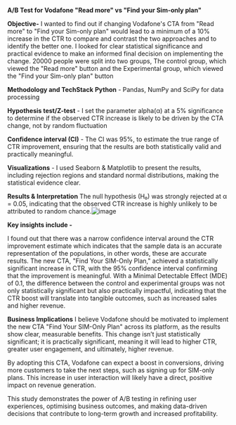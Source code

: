 **A/B Test for Vodafone "Read more" vs "Find your Sim-only plan"**

**Objective-**
I wanted to find out if changing Vodafone's CTA from "Read more" to "Find your Sim-only plan" would lead to a minimum of a 10% increase in the CTR to compare and contrast the two approaches and to identify the better one. I looked for clear statistical significance and practical evidence to make an informed final decision on implementing the change. 20000 people were split into two groups, The control group, which viewed the "Read more" button and the Experimental group, which viewed the "Find your Sim-only plan" button

**Methodology and TechStack**
**Python** - Pandas, NumPy and SciPy for data processing

**Hypothesis test/Z-test** -  I set the parameter alpha(α) at a 5% significance to determine if the observed CTR increase is likely to be driven by the CTA change, not by random fluctuation 

**Confidence interval (CI)** - The CI was 95%, to estimate the true range of CTR improvement, ensuring that the results are both statistically valid and practically meaningful.

****Visualizations**** - I used Seaborn & Matplotlib to present the results, including rejection regions and standard normal distributions, making the statistical evidence clear.

**Results & Interpretation**
The null hypothesis (H₀) was strongly rejected at α = 0.05, indicating that the observed CTR increase is highly unlikely to be attributed to random chance.![image](https://github.com/user-attachments/assets/3e2a1521-0141-4a71-8dff-f179f594783e)


**Key insights include -**

I found out that there was a narrow confidence interval around the CTR improvement estimate which indicates that the sample data is an accurate representation of the populations, in other words, these are accurate results.  The new CTA, "Find Your SIM-Only Plan," achieved a statistically significant increase in CTR, with the 95% confidence interval confirming that the improvement is meaningful. With a Minimal Detectable Effect (MDE) of 0.1, the difference between the control and experimental groups was not only statistically significant but also practically impactful, indicating that the CTR boost will translate into tangible outcomes, such as increased sales and higher revenue.

**Business Implications**
I believe Vodafone should be motivated to implement the new CTA "Find Your SIM-Only Plan" across its platform, as the results show clear, measurable benefits. This change isn’t just statistically significant; it is practically significant, meaning it will lead to higher CTR, greater user engagement, and ultimately, higher revenue.

By adopting this CTA, Vodafone can expect a boost in conversions, driving more customers to take the next steps, such as signing up for SIM-only plans. This increase in user interaction will likely have a direct, positive impact on revenue generation.

This study demonstrates the power of A/B testing in refining user experiences, optimising business outcomes, and making data-driven decisions that contribute to long-term growth and increased profitability.
